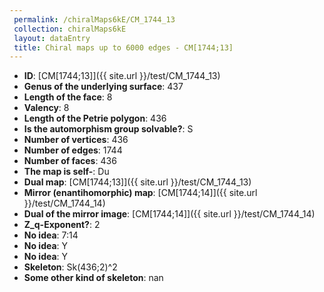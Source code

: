 ```yaml
--- 
 permalink: /chiralMaps6kE/CM_1744_13 
 collection: chiralMaps6kE
 layout: dataEntry
 title: Chiral maps up to 6000 edges - CM[1744;13]
---
```


- **ID**: [CM[1744;13]]({{ site.url }}/test/CM_1744_13)
- **Genus of the underlying surface**: 437
- **Length of the face**: 8
- **Valency**: 8
- **Length of the Petrie polygon**: 436
- **Is the automorphism group solvable?**: S
- **Number of vertices**: 436
- **Number of edges**: 1744
- **Number of faces**: 436
- **The map is self-**: Du
- **Dual map**: [CM[1744;13]]({{ site.url }}/test/CM_1744_13)
- **Mirror (enantihomorphic) map**: [CM[1744;14]]({{ site.url }}/test/CM_1744_14)
- **Dual of the mirror image**: [CM[1744;14]]({{ site.url }}/test/CM_1744_14)
- **Z_q-Exponent?**: 2
- **No idea**:  7:14
- **No idea**: Y
- **No idea**: Y
- **Skeleton**: Sk(436;2)^2
- **Some other kind of skeleton**: nan
